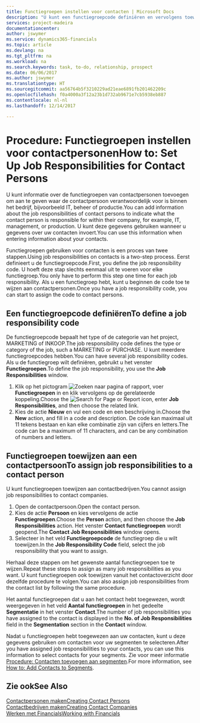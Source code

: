 ```yaml
---
title: Functiegroepen instellen voor contacten | Microsoft Docs
description: "U kunt een functiegroepcode definiëren en vervolgens toewijzen aan een contact om de taken aan te geven waarvoor uw contact verantwoordelijk is in hun bedrijf, bijvoorbeeld, IT of productie."
services: project-madeira
documentationcenter: 
author: jswymer
ms.service: dynamics365-financials
ms.topic: article
ms.devlang: na
ms.tgt_pltfrm: na
ms.workload: na
ms.search.keywords: task, to-do, relationship, prospect
ms.date: 06/06/2017
ms.author: jswymer
ms.translationtype: HT
ms.sourcegitcommit: aa56764b5f3210229ad21eae6891fb201462209c
ms.openlocfilehash: f0a4000a3f12a23b1d732ab9671e7cb5938eb887
ms.contentlocale: nl-nl
ms.lasthandoff: 12/14/2017

---
```

# <a name="how-to-set-up-job-responsibilities-for-contact-persons"></a><span data-ttu-id="ea2ca-103">Procedure: Functiegroepen instellen voor contactpersonen</span><span class="sxs-lookup"><span data-stu-id="ea2ca-103">How to: Set Up Job Responsibilities for Contact Persons</span></span>
<span data-ttu-id="ea2ca-104">U kunt informatie over de functiegroepen van contactpersonen toevoegen om aan te geven waar de contactpersoon verantwoordelijk voor is binnen het bedrijf, bijvoorbeeld IT, beheer of productie.</span><span class="sxs-lookup"><span data-stu-id="ea2ca-104">You can add information about the job responsibilities of contact persons to indicate what the contact person is responsible for within their company, for example, IT, management, or production.</span></span> <span data-ttu-id="ea2ca-105">U kunt deze gegevens gebruiken wanneer u gegevens over uw contacten invoert.</span><span class="sxs-lookup"><span data-stu-id="ea2ca-105">You can use this information when entering information about your contacts.</span></span>

<span data-ttu-id="ea2ca-106">Functiegroepen gebruiken voor contacten is een proces van twee stappen.</span><span class="sxs-lookup"><span data-stu-id="ea2ca-106">Using job responsibilities on contacts is a two-step process.</span></span> <span data-ttu-id="ea2ca-107">Eerst definieert u de functiegroepcode.</span><span class="sxs-lookup"><span data-stu-id="ea2ca-107">First, you define the job responsibility code.</span></span> <span data-ttu-id="ea2ca-108">U hoeft deze stap slechts eenmaal uit te voeren voor elke functiegroep.</span><span class="sxs-lookup"><span data-stu-id="ea2ca-108">You only have to perform this step one time for each job responsibility.</span></span> <span data-ttu-id="ea2ca-109">Als u een functiegroep hebt, kunt u beginnen de code toe te wijzen aan contactpersonen.</span><span class="sxs-lookup"><span data-stu-id="ea2ca-109">Once you have a job responsibility code, you can start to assign the code to contact persons.</span></span>

## <a name="to-define-a-job-responsibility-code"></a><span data-ttu-id="ea2ca-110">Een functiegroepcode definiëren</span><span class="sxs-lookup"><span data-stu-id="ea2ca-110">To define a job responsibility code</span></span>
<span data-ttu-id="ea2ca-111">De functiegroepcode bepaalt het type of de categorie van het project, MARKETING of INKOOP.</span><span class="sxs-lookup"><span data-stu-id="ea2ca-111">The job responsibility code defines the type or category of the job, such a MARKETING or PURCHASE.</span></span> <span data-ttu-id="ea2ca-112">U kunt meerdere functiegroepcodes hebben.</span><span class="sxs-lookup"><span data-stu-id="ea2ca-112">You can have several job responsibility codes.</span></span> <span data-ttu-id="ea2ca-113">Als u de functiegroep wilt definiëren, gebruikt u het venster **Functiegroepen**.</span><span class="sxs-lookup"><span data-stu-id="ea2ca-113">To define the job responsibility, you use the **Job Responsibilities** window.</span></span>

1. <span data-ttu-id="ea2ca-114">Klik op het pictogram ![Zoeken naar pagina of rapport](media/ui-search/search_small.png "pictogram Zoeken naar pagina of rapport"), voer **Functiegroepen** in en klik vervolgens op de gerelateerde koppeling.</span><span class="sxs-lookup"><span data-stu-id="ea2ca-114">Choose the ![Search for Page or Report](media/ui-search/search_small.png "Search for Page or Report icon") icon, enter **Job Responsibilities**, and then choose the related link.</span></span>
2. <span data-ttu-id="ea2ca-115">Kies de actie **Nieuw** en vul een code en een beschrijving in.</span><span class="sxs-lookup"><span data-stu-id="ea2ca-115">Choose the **New** action, and fill in a code and description.</span></span> <span data-ttu-id="ea2ca-116">De code kan maximaal uit 11 tekens bestaan en kan elke combinatie zijn van cijfers en letters.</span><span class="sxs-lookup"><span data-stu-id="ea2ca-116">The code can be a maximum of 11 characters, and can be any combination of numbers and letters.</span></span>

## <a name="to-assign-job-responsibilities-to-a-contact-person"></a><span data-ttu-id="ea2ca-117">Functiegroepen toewijzen aan een contactpersoon</span><span class="sxs-lookup"><span data-stu-id="ea2ca-117">To assign job responsibilities to a contact person</span></span>
<span data-ttu-id="ea2ca-118">U kunt functiegroepen toewijzen aan contactbedrijven.</span><span class="sxs-lookup"><span data-stu-id="ea2ca-118">You cannot assign job responsibilities to contact companies.</span></span>

1. <span data-ttu-id="ea2ca-119">Open de contactpersoon.</span><span class="sxs-lookup"><span data-stu-id="ea2ca-119">Open the contact person.</span></span>
2. <span data-ttu-id="ea2ca-120">Kies de actie **Persoon** en kies vervolgens de actie **Functiegroepen**.</span><span class="sxs-lookup"><span data-stu-id="ea2ca-120">Choose the **Person** action, and then choose the **Job Responsibilities** action.</span></span> <span data-ttu-id="ea2ca-121">Het venster **Contact functiegroepen** wordt geopend.</span><span class="sxs-lookup"><span data-stu-id="ea2ca-121">The **Contact Job Responsibilities** window opens.</span></span>
3. <span data-ttu-id="ea2ca-122">Selecteer in het veld **Functiegroepcode** de functiegroep die u wilt toewijzen.</span><span class="sxs-lookup"><span data-stu-id="ea2ca-122">In the **Job Responsibility Code** field, select the job responsibility that you want to assign.</span></span>

<span data-ttu-id="ea2ca-123">Herhaal deze stappen om het gewenste aantal functiegroepen toe te wijzen.</span><span class="sxs-lookup"><span data-stu-id="ea2ca-123">Repeat these steps to assign as many job responsibilities as you want.</span></span> <span data-ttu-id="ea2ca-124">U kunt functiegroepen ook toewijzen vanuit het contactoverzicht door dezelfde procedure te volgen.</span><span class="sxs-lookup"><span data-stu-id="ea2ca-124">You can also assign job responsibilities from the contact list by following the same procedure.</span></span>

<span data-ttu-id="ea2ca-125">Het aantal functiegroepen dat u aan het contact hebt toegewezen, wordt weergegeven in het veld **Aantal functiegroepen** in het gedeelte **Segmentatie** in het venster **Contact**.</span><span class="sxs-lookup"><span data-stu-id="ea2ca-125">The number of job responsibilities you have assigned to the contact is displayed in the **No. of Job Responsibilities** field in the **Segmentation** section in the **Contact** window.</span></span>

<span data-ttu-id="ea2ca-126">Nadat u functiegroepen hebt toegewezen aan uw contacten, kunt u deze gegevens gebruiken om contacten voor uw segmenten te selecteren.</span><span class="sxs-lookup"><span data-stu-id="ea2ca-126">After you have assigned job responsibilities to your contacts, you can use this information to select contacts for your segments.</span></span> <span data-ttu-id="ea2ca-127">Zie voor meer informatie [Procedure: Contacten toevoegen aan segmenten](marketing-add-contact-segment.md).</span><span class="sxs-lookup"><span data-stu-id="ea2ca-127">For more information, see [How to: Add Contacts to Segments](marketing-add-contact-segment.md).</span></span>

## <a name="see-also"></a><span data-ttu-id="ea2ca-128">Zie ook</span><span class="sxs-lookup"><span data-stu-id="ea2ca-128">See Also</span></span>
[<span data-ttu-id="ea2ca-129">Contactpersonen maken</span><span class="sxs-lookup"><span data-stu-id="ea2ca-129">Creating Contact Persons</span></span>](marketing-create-contact-persons.md)  
[<span data-ttu-id="ea2ca-130">Contactbedrijven maken</span><span class="sxs-lookup"><span data-stu-id="ea2ca-130">Creating Contact Companies</span></span>](marketing-create-contact-companies.md)  
[<span data-ttu-id="ea2ca-131">Werken met Financials</span><span class="sxs-lookup"><span data-stu-id="ea2ca-131">Working with Financials</span></span>](ui-work-product.md)

